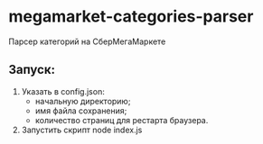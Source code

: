 # megamarket-categories-parser
Парсер категорий на СберМегаМаркете

## Запуск:
1. Указать в config.json:
    - начальную директорию;
    - имя файла сохранения;
    - количество страниц для рестарта браузера.
3. Запустить скрипт node index.js